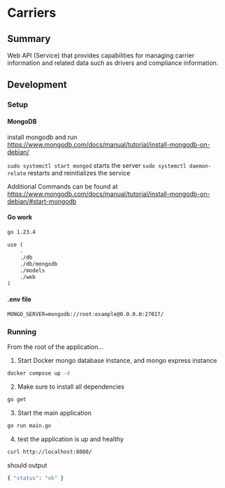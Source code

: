 # Carriers

## Summary

Web API (Service) that provides capabilities for managing carrier information and related data such as drivers and compliance information.

## Development

### Setup

#### MongoDB
install mongodb and run https://www.mongodb.com/docs/manual/tutorial/install-mongodb-on-debian/

`sudo systemctl start mongod` starts the server
`sudo systemctl daemon-relate` restarts and reinitializes the service

Additional Commands can be found at https://www.mongodb.com/docs/manual/tutorial/install-mongodb-on-debian/#start-mongodb

#### Go work

```txt
go 1.23.4

use (
	.
	./db
	./db/mongodb
	./models
	./web
)
```

#### .env file

```dotenv
MONGO_SERVER=mongodb://root:example@0.0.0.0:27017/
```

### Running

From the root of the application...

1. Start Docker mongo database instance, and mongo express instance

```sh
docker compose up -d
```
2. Make sure to install all dependencies

```sh
go get
```

3. Start the main application

```sh
go run main.go
```

4. test the application is up and healthy

```sh
curl http://localhost:8080/
```

should output

```sh
{ "status": "ok" }
```
